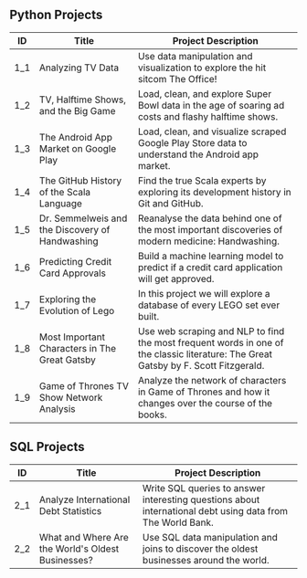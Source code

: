 ## Python Projects
| ID  | Title | Project Description |  
| --------------- | --------------- | --------------- |
| 1_1 | Analyzing TV Data | Use data manipulation and visualization to explore the hit sitcom The Office! | 
| 1_2 | TV, Halftime Shows, and the Big Game |  Load, clean, and explore Super Bowl data in the age of soaring ad costs and flashy halftime shows. | 
| 1_3 | The Android App Market on Google Play  | Load, clean, and visualize scraped Google Play Store data to understand the Android app market. | 
| 1_4 | The GitHub History of the Scala Language  |  Find the true Scala experts by exploring its development history in Git and GitHub. |
| 1_5 | Dr. Semmelweis and the Discovery of Handwashing | Reanalyse the data behind one of the most important discoveries of modern medicine: Handwashing.  |
| 1_6 | Predicting Credit Card Approvals | Build a machine learning model to predict if a credit card application will get approved. |
| 1_7 | Exploring the Evolution of Lego | In this project we will explore a database of every LEGO set ever built.  |
| 1_8 | Most Important Characters in The Great Gatsby | Use web scraping and NLP to find the most frequent words in one of the classic literature: The Great Gatsby by  F. Scott Fitzgerald.  |
| 1_9 | Game of Thrones TV Show Network Analysis | Analyze the network of characters in Game of Thrones and how it changes over the course of the books. |

## SQL Projects
| ID  | Title  | Project Description |  
| --------------- | --------------- | --------------- |
| 2_1 | Analyze International Debt Statistics | Write SQL queries to answer interesting questions about international debt using data from The World Bank.  |
| 2_2 | What and Where Are the World's Oldest Businesses? | Use SQL data manipulation and joins to discover the oldest businesses around the world.  |
